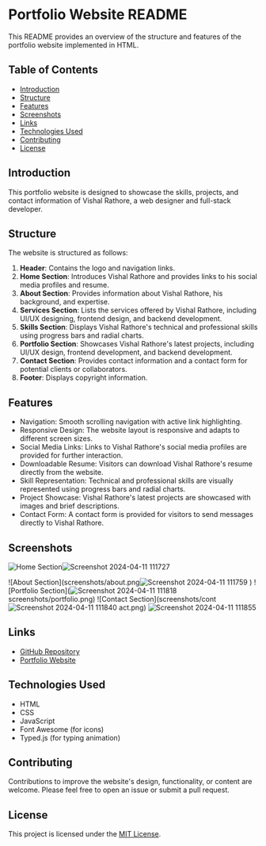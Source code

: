 # Portfolio Website README

This README provides an overview of the structure and features of the portfolio website implemented in HTML.

## Table of Contents

- [Introduction](#introduction)
- [Structure](#structure)
- [Features](#features)
- [Screenshots](#screenshots)
- [Links](#links)
- [Technologies Used](#technologies-used)
- [Contributing](#contributing)
- [License](#license)

## Introduction

This portfolio website is designed to showcase the skills, projects, and contact information of Vishal Rathore, a web designer and full-stack developer.

## Structure

The website is structured as follows:

1. **Header**: Contains the logo and navigation links.
2. **Home Section**: Introduces Vishal Rathore and provides links to his social media profiles and resume.
3. **About Section**: Provides information about Vishal Rathore, his background, and expertise.
4. **Services Section**: Lists the services offered by Vishal Rathore, including UI/UX designing, frontend design, and backend development.
5. **Skills Section**: Displays Vishal Rathore's technical and professional skills using progress bars and radial charts.
6. **Portfolio Section**: Showcases Vishal Rathore's latest projects, including UI/UX design, frontend development, and backend development.
7. **Contact Section**: Provides contact information and a contact form for potential clients or collaborators.
8. **Footer**: Displays copyright information.

## Features

- Navigation: Smooth scrolling navigation with active link highlighting.
- Responsive Design: The website layout is responsive and adapts to different screen sizes.
- Social Media Links: Links to Vishal Rathore's social media profiles are provided for further interaction.
- Downloadable Resume: Visitors can download Vishal Rathore's resume directly from the website.
- Skill Representation: Technical and professional skills are visually represented using progress bars and radial charts.
- Project Showcase: Vishal Rathore's latest projects are showcased with images and brief descriptions.
- Contact Form: A contact form is provided for visitors to send messages directly to Vishal Rathore.

## Screenshots

![Home Section]()![Screenshot 2024-04-11 111727](https://github.com/Vishalrathore95/My-Portfolio/assets/138272471/ce077f9c-3673-4e75-9426-2f2466f2e6df)

![About Section](screenshots/about.png![Screenshot 2024-04-11 111759](https://github.com/Vishalrathore95/My-Portfolio/assets/138272471/22d0b320-fb63-4f3a-acd6-6bd47865b8ca)
)
![Portfolio Section](![Screenshot 2024-04-11 111818](https://github.com/Vishalrathore95/My-Portfolio/assets/138272471/5344d42e-bf7e-4be6-9c5d-1a15ed80af36)
screenshots/portfolio.png)
![Contact Section](screenshots/cont![Screenshot 2024-04-11 111840](https://github.com/Vishalrathore95/My-Portfolio/assets/138272471/b3ba3b07-3566-4ce9-9b58-db4776d195c5)
act.png)
![Screenshot 2024-04-11 111855](https://github.com/Vishalrathore95/My-Portfolio/assets/138272471/1e3615c0-805b-49cb-bfab-12ea3ed3f298)

## Links

- [GitHub Repository](https://github.com/Vishalrathore95/your-repository-name)
- [Portfolio Website](https://your-website-url.com)

## Technologies Used

- HTML
- CSS
- JavaScript
- Font Awesome (for icons)
- Typed.js (for typing animation)

## Contributing

Contributions to improve the website's design, functionality, or content are welcome. Please feel free to open an issue or submit a pull request.

## License

This project is licensed under the [MIT License](LICENSE).
